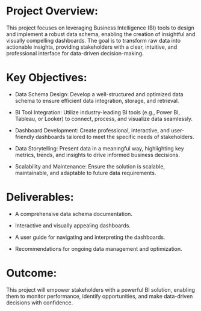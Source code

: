 # Project Overview:
This project focuses on leveraging Business Intelligence (BI) tools to design and implement a robust data schema, enabling the creation of insightful and visually compelling dashboards. The goal is to transform raw data into actionable insights, providing stakeholders with a clear, intuitive, and professional interface for data-driven decision-making.

# Key Objectives:

- Data Schema Design: Develop a well-structured and optimized data schema to ensure efficient data integration, storage, and retrieval.

- BI Tool Integration: Utilize industry-leading BI tools (e.g., Power BI, Tableau, or Looker) to connect, process, and visualize data seamlessly.

- Dashboard Development: Create professional, interactive, and user-friendly dashboards tailored to meet the specific needs of stakeholders.

- Data Storytelling: Present data in a meaningful way, highlighting key metrics, trends, and insights to drive informed business decisions.

- Scalability and Maintenance: Ensure the solution is scalable, maintainable, and adaptable to future data requirements.

# Deliverables:

- A comprehensive data schema documentation.

- Interactive and visually appealing dashboards.

- A user guide for navigating and interpreting the dashboards.

- Recommendations for ongoing data management and optimization.

# Outcome:
This project will empower stakeholders with a powerful BI solution, enabling them to monitor performance, identify opportunities, and make data-driven decisions with confidence.
